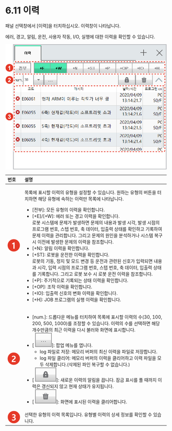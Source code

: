 # 6.11 이력

패널 선택창에서 \[이력\]을 터치하십시오. 이력창이 나타납니다.

에러, 경고, 알림, 운전, 사용자 작동, I/O, 실행에 대한 이력을 확인할 수 있습니다.

![&#xADF8;&#xB9BC; 43 &#xC774;&#xB825;](../.gitbook/assets/image%20%28167%29.png)



<table>
  <thead>
    <tr>
      <th style="text-align:left">&#xBC88;&#xD638;</th>
      <th style="text-align:left">&#xC124;&#xBA85;</th>
    </tr>
  </thead>
  <tbody>
    <tr>
      <td style="text-align:left">
        <img src="../.gitbook/assets/c1.png" alt/>
      </td>
      <td style="text-align:left">
        <p>&#xBAA9;&#xB85D;&#xC5D0; &#xD45C;&#xC2DC;&#xD560; &#xC774;&#xB825;&#xC758;
          &#xC720;&#xD615;&#xC744; &#xC124;&#xC815;&#xD560; &#xC218; &#xC788;&#xC2B5;&#xB2C8;&#xB2E4;.
          &#xC6D0;&#xD558;&#xB294; &#xC720;&#xD615;&#xC758; &#xBC84;&#xD2BC;&#xC744;
          &#xD130;&#xCE58;&#xD558;&#xBA74; &#xD574;&#xB2F9; &#xC720;&#xD615;&#xC5D0;
          &#xC18D;&#xD558;&#xB294; &#xC774;&#xB825;&#xB9CC; &#xBAA9;&#xB85D;&#xC5D0;
          &#xB098;&#xD0C0;&#xB0A9;&#xB2C8;&#xB2E4;.</p>
        <ul>
          <li>[&#xC804;&#xBD80;]: &#xBAA8;&#xB4E0; &#xC720;&#xD615;&#xC758; &#xC774;&#xB825;&#xC744;
            &#xD655;&#xC778;&#xD569;&#xB2C8;&#xB2E4;.</li>
          <li>[+E]/[+W]: &#xC5D0;&#xB7EC; &#xB610;&#xB294; &#xACBD;&#xACE0; &#xC774;&#xB825;&#xC744;
            &#xD655;&#xC778;&#xD569;&#xB2C8;&#xB2E4;.
            <br />&#xB85C;&#xBD07; &#xC2DC;&#xC2A4;&#xD15C;&#xC5D0; &#xBB38;&#xC81C;&#xAC00;
            &#xBC1C;&#xC0DD;&#xD558;&#xBA74; &#xBB38;&#xC81C;&#xC758; &#xB0B4;&#xC6A9;&#xACFC;
            &#xBC1C;&#xC0DD; &#xC2DC;&#xAC01;, &#xBC1C;&#xC0DD; &#xC2DC;&#xC810;&#xC758;
            &#xD504;&#xB85C;&#xADF8;&#xB7A8; &#xBC88;&#xD638;, &#xC2A4;&#xD15D; &#xBC88;&#xD638;,
            &#xCD95; &#xB370;&#xC774;&#xD130;, &#xC785;&#xCD9C;&#xB825; &#xC0C1;&#xD0DC;&#xB97C;
            &#xD655;&#xC778;&#xD558;&#xACE0; &#xAE30;&#xB85D;&#xD558;&#xC5EC; &#xBB38;&#xC81C;
            &#xC774;&#xB825;&#xC744; &#xAD00;&#xB9AC;&#xD569;&#xB2C8;&#xB2E4;. &#xADF8;&#xB9AC;&#xACE0;
            &#xBB38;&#xC81C;&#xC758; &#xC6D0;&#xC778;&#xC744; &#xBD84;&#xC11D;&#xD558;&#xAC70;&#xB098;
            &#xC2DC;&#xC2A4;&#xD15C; &#xBCF5;&#xAD6C; &#xC2DC; &#xC774;&#xC804;&#xC5D0;
            &#xBC1C;&#xC0DD;&#xD55C; &#xBB38;&#xC81C;&#xC758; &#xC774;&#xB825;&#xC744;
            &#xCC38;&#xC870;&#xD569;&#xB2C8;&#xB2E4;.</li>
          <li>[+N]: &#xC54C;&#xB9BC; &#xC774;&#xB825;&#xC744; &#xD655;&#xC778;&#xD569;&#xB2C8;&#xB2E4;.</li>
          <li>[+ST]: &#xB85C;&#xBD07;&#xC744; &#xC6B4;&#xC804;&#xD55C; &#xC774;&#xB825;&#xC744;
            &#xD655;&#xC778;&#xD569;&#xB2C8;&#xB2E4;.
            <br />&#xB85C;&#xBD07;&#xC758; &#xAE30;&#xB3D9;, &#xC815;&#xC9C0; &#xBC0F; &#xBAA8;&#xB4DC;
            &#xBCC0;&#xACBD; &#xB4F1; &#xC6B4;&#xC804;&#xACFC; &#xAD00;&#xB828;&#xB41C;
            &#xC2E0;&#xD638;&#xAC00; &#xC785;&#xB825;&#xB418;&#xBA74; &#xB0B4;&#xC6A9;&#xACFC;
            &#xC2DC;&#xAC01;, &#xC785;&#xB825; &#xC2DC;&#xC810;&#xC758; &#xD504;&#xB85C;&#xADF8;&#xB7A8;
            &#xBC88;&#xD638;, &#xC2A4;&#xD15D; &#xBC88;&#xD638;, &#xCD95; &#xB370;&#xC774;&#xD130;,
            &#xC785;&#xCD9C;&#xB825; &#xC0C1;&#xD0DC;&#xB97C; &#xAE30;&#xB85D;&#xD569;&#xB2C8;&#xB2E4;.
            &#xADF8;&#xB9AC;&#xACE0; &#xB85C;&#xBD07; &#xBCF4;&#xC218; &#xC2DC; &#xB85C;&#xBD07;
            &#xC6B4;&#xC804; &#xC774;&#xB825;&#xC744; &#xCC38;&#xC870;&#xD569;&#xB2C8;&#xB2E4;.</li>
          <li>[+P]: &#xC8FC;&#xAE30;&#xC801;&#xC73C;&#xB85C; &#xAE30;&#xB85D;&#xB418;&#xB294;
            &#xC0C1;&#xD0DC; &#xC774;&#xB825;&#xC744; &#xD655;&#xC778;&#xD569;&#xB2C8;&#xB2E4;.</li>
          <li>[+OP]: &#xC870;&#xC791; &#xC774;&#xB825;&#xC744; &#xD655;&#xC778;&#xD569;&#xB2C8;&#xB2E4;.</li>
          <li>[+IO]: &#xC785;&#xCD9C;&#xB825; &#xC2E0;&#xD638;&#xC758; &#xBCC0;&#xD654;
            &#xC774;&#xB825;&#xC744; &#xD655;&#xC778;&#xD569;&#xB2C8;&#xB2E4;.</li>
          <li>[+H]: JOB &#xD504;&#xB85C;&#xADF8;&#xB7A8;&#xC758; &#xC2E4;&#xD589; &#xC774;&#xB825;&#xC744;
            &#xD655;&#xC778;&#xD569;&#xB2C8;&#xB2E4;.</li>
        </ul>
      </td>
    </tr>
    <tr>
      <td style="text-align:left">
        <img src="../.gitbook/assets/c2.png" alt/>
      </td>
      <td style="text-align:left">
        <ul>
          <li>[num.]: &#xB4DC;&#xB86D;&#xB2E4;&#xC6B4; &#xBA54;&#xB274;&#xB97C; &#xD130;&#xCE58;&#xD558;&#xC5EC;
            &#xBAA9;&#xB85D;&#xC5D0; &#xD45C;&#xC2DC;&#xD560; &#xC774;&#xB825;&#xC758;
            &#xC218;(30, 100, 200, 500, 1000)&#xB97C; &#xC870;&#xC815;&#xD560; &#xC218;
            &#xC788;&#xC2B5;&#xB2C8;&#xB2E4;. &#xC774;&#xB825;&#xC758; &#xC218;&#xB97C;
            &#xC120;&#xD0DD;&#xD558;&#xBA74; &#xD574;&#xB2F9; &#xAC1C;&#xC218;&#xB9CC;&#xD07C;&#xC758;
            &#xCD5C;&#xADFC; &#xC774;&#xB825;&#xC744; &#xB2E4;&#xC2DC; &#xBD88;&#xB7EC;&#xC640;
            &#xD654;&#xBA74;&#xC5D0; &#xD45C;&#xC2DC;&#xD569;&#xB2C8;&#xB2E4;.</li>
          <li>[
            <img src="../.gitbook/assets/bt-menu.png" alt/>]: &#xD31D;&#xC5C5; &#xBA54;&#xB274;&#xB97C; &#xC5FD;&#xB2C8;&#xB2E4;.
            <ul>
              <li>log &#xD30C;&#xC77C;&#xB85C; &#xC800;&#xC7A5;: &#xBA54;&#xBAA8;&#xB9AC;
                &#xBC84;&#xD37C;&#xC758; &#xCD5C;&#xC2E0; &#xC774;&#xB825;&#xC744; &#xD30C;&#xC77C;&#xB85C;
                &#xC800;&#xC7A5;&#xD569;&#xB2C8;&#xB2E4;.</li>
              <li>log &#xD30C;&#xC77C; &#xD074;&#xB9AC;&#xC5B4;: &#xBA54;&#xBAA8;&#xB9AC;
                &#xBC84;&#xD37C;&#xC758; &#xC774;&#xB825;&#xC744; &#xD074;&#xB9AC;&#xC5B4;&#xD558;&#xACE0;
                &#xC774;&#xB825; &#xD30C;&#xC77C;&#xC744; &#xBAA8;&#xB450; &#xC0AD;&#xC81C;&#xD569;&#xB2C8;&#xB2E4;.(&#xC0AD;&#xC81C;&#xB41C;
                &#xD30C;&#xC778; &#xBCF5;&#xAD6C;&#xD560; &#xC218; &#xC5C6;&#xC2B5;&#xB2C8;&#xB2E4;.)</li>
            </ul>
          </li>
          <li>[
            <img src="../.gitbook/assets/bt-lock.png" alt/>]: &#xC0C8;&#xB85C;&#xC6B4; &#xC774;&#xB825;&#xC758; &#xC54C;&#xB9BC;&#xC744;
            &#xB055;&#xB2C8;&#xB2E4;. &#xC7A0;&#xAE08; &#xD45C;&#xC2DC;&#xB97C; &#xD480;
            &#xB54C;&#xAE4C;&#xC9C0; &#xC774;&#xB825;&#xC740; &#xAC31;&#xC2E0;&#xB418;&#xC9C0;
            &#xC54A;&#xACE0; &#xD604;&#xC7AC; &#xC0C1;&#xD0DC;&#xAC00; &#xC720;&#xC9C0;&#xB429;&#xB2C8;&#xB2E4;.</li>
          <li>[
            <img src="../.gitbook/assets/bt-trash.png" alt/>]: &#xD654;&#xBA74;&#xC5D0; &#xD45C;&#xC2DC;&#xB41C; &#xC774;&#xB825;&#xC744;
            &#xD074;&#xB9AC;&#xC5B4;&#xD569;&#xB2C8;&#xB2E4;.</li>
        </ul>
      </td>
    </tr>
    <tr>
      <td style="text-align:left">
        <img src="../.gitbook/assets/c3.png" alt/>
      </td>
      <td style="text-align:left">&#xC120;&#xD0DD;&#xD55C; &#xC720;&#xD615;&#xC758; &#xC774;&#xB825; &#xBAA9;&#xB85D;&#xC785;&#xB2C8;&#xB2E4;.
        &#xC720;&#xD615;&#xBCC4; &#xC774;&#xB825;&#xC758; &#xC0C1;&#xC138; &#xC815;&#xBCF4;&#xB97C;
        &#xD655;&#xC778;&#xD560; &#xC218; &#xC788;&#xC2B5;&#xB2C8;&#xB2E4;.</td>
    </tr>
  </tbody>
</table>

